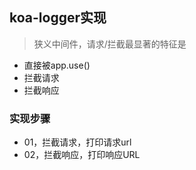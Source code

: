 ## koa-logger实现

> 狭义中间件，请求/拦截最显著的特征是

- 直接被app.use()
- 拦截请求
- 拦截响应


### 实现步骤

- 01，拦截请求，打印请求url
- 02，拦截响应，打印响应URL